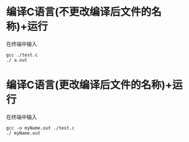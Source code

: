# 编译C语言(不更改编译后文件的名称)+运行
在终端中输入
```console
gcc ./test.c
./ a.out
```
# 编译C语言(更改编译后文件的名称)+运行
在终端中输入
```console
gcc -o myName.out ./test.c
./ myName.out
```

